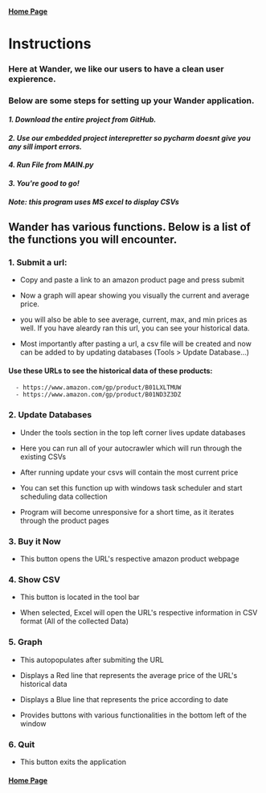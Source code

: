 

#### [Home Page](./)

# Instructions

### Here at Wander, we like our users to have a clean user expierence. 
### Below are some steps for setting up your Wander application.

#### ***1. Download the entire project from GitHub.*** 

#### ***2. Use our embedded project interepretter so pycharm doesnt give you any sill import errors.*** 

#### ***4. Run File from MAIN.py***

#### ***3. You're good to go!***

##### ***Note: this program uses MS excel to display CSVs***



## Wander has various functions. Below is a list of the functions you will encounter. 



### 1. Submit a url:

  - Copy and paste a link to an amazon product page and press submit

  - Now a graph will apear showing you visually the current and average price.

  - you will also be able to see average, current, max, and min prices as well. If you have aleardy ran this url, you can see your historical data.

  - Most importantly after pasting a url, a csv file will be created and now can be added to by updating databases (Tools > Update Database...) 
  
#### Use these URLs to see the historical data of these products:
      - https://www.amazon.com/gp/product/B01LXLTMUW
      - https://www.amazon.com/gp/product/B01ND3Z3DZ
  

### 2. Update Databases

  - Under the tools section in the top left corner lives update databases

  - Here you can run all of your autocrawler which will run through the existing CSVs

  - After running update your csvs will contain the most current price

  - You can set this function up with windows task scheduler and start scheduling data collection
  
  - Program will become unresponsive for a short time, as it iterates through the product pages 

### 3. Buy it Now

  - This button opens the URL's respective amazon product webpage 

### 4. Show CSV

  - This button is located in the tool bar

  - When selected, Excel will open the URL's respective information in CSV format (All of the collected Data)  

### 5. Graph

  - This autopopulates after submiting the URL

  - Displays a Red line that represents the average price of the URL's historical data

  - Displays a Blue line that represents the price according to date

  - Provides buttons with various functionalities in the bottom left of the window

### 6. Quit

  - This button exits the application 
  
  
  
#### [Home Page](./)
